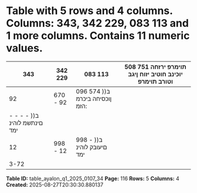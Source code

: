 # Table with 5 rows and 4 columns. Columns: 343, 342 229, 083 113 and 1 more columns. Contains 11 numeric values.

| 343 | 342 229 | 083 113 | 508 751 תוימרפ ירזחה יוכינב חוטיב יזוח ןיגב וטורב תוימרפ |
|---|---|---|---|
| 92 | 670 - 92 | 096 574 )ב( ןוכסיחה ביכרמ :הזמ |  |
| - - - - )ב( םינתשמ לוהינ ימד |  |  |  |
| 12 | 998 - 12 | 998 - )ב( םיעובק לוהינ ימד |  |
| 3-72 |  |  |  |

**Table ID:** table_ayalon_q1_2025_0107_34
**Page:** 116
**Rows:** 5
**Columns:** 4
**Created:** 2025-08-27T20:30:30.880137
